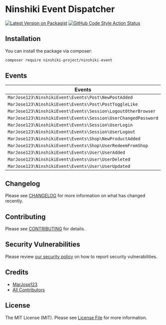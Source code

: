 # Ninshiki Event Dispatcher

[![Latest Version on Packagist](https://img.shields.io/packagist/v/ninshiki-project/ninshiki-event.svg?style=flat-square)](https://packagist.org/packages/ninshiki-project/ninshiki-event)
[![GitHub Code Style Action Status](https://img.shields.io/github/actions/workflow/status/ninshiki-project/ninshiki-event/fix-php-code-style-issues.yml?branch=main&label=code%20style&style=flat-square)](https://github.com/ninshiki-project/ninshiki-event/actions?query=workflow%3A"Fix+PHP+code+style+issues"+branch%3Amain)


## Installation

You can install the package via composer:

```bash
composer require ninshiki-project/ninshiki-event
```

## Events

| Events                                                        |
|---------------------------------------------------------------|
| `MarJose123\NinshikiEvent\Events\Post\NewPostAdded`           |
| `MarJose123\NinshikiEvent\Events\Post\PostToggleLike`         |
| `MarJose123\NinshikiEvent\Events\Session\LogoutOtherBrowser`  |
| `MarJose123\NinshikiEvent\Events\Session\UserChangedPassword` |
| `MarJose123\NinshikiEvent\Events\Session\UserLogin`           |
| `MarJose123\NinshikiEvent\Events\Session\UserLogout`          |
| `MarJose123\NinshikiEvent\Events\Shop\NewProductAdded`        |
| `MarJose123\NinshikiEvent\Events\Shop\UserRedeemFromShop`     |
| `MarJose123\NinshikiEvent\Events\User\UserAdded`              |
| `MarJose123\NinshikiEvent\Events\User\UserDeleted`            |
| `MarJose123\NinshikiEvent\Events\User\UserUpdated`            |


## Changelog

Please see [CHANGELOG](CHANGELOG.md) for more information on what has changed recently.

## Contributing

Please see [CONTRIBUTING](CONTRIBUTING.md) for details.

## Security Vulnerabilities

Please review [our security policy](../../security/policy) on how to report security vulnerabilities.

## Credits

- [MarJose123](https://github.com/ninshiki-project)
- [All Contributors](../../contributors)

## License

The MIT License (MIT). Please see [License File](LICENSE.md) for more information.
